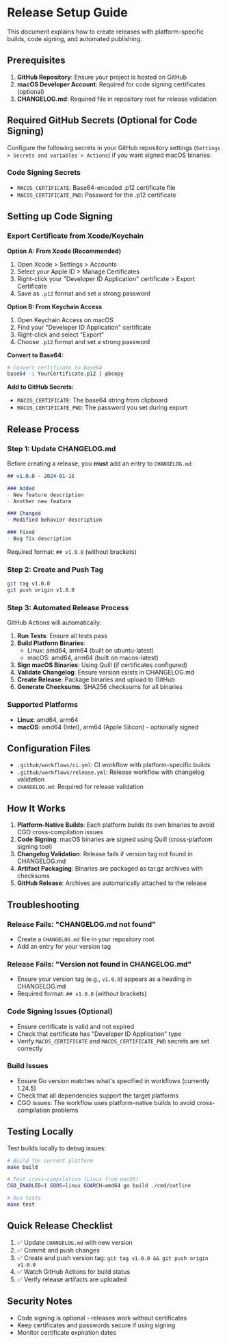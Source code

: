 # Release Setup Guide

This document explains how to create releases with platform-specific builds, code signing, and automated publishing.

## Prerequisites

1. **GitHub Repository**: Ensure your project is hosted on GitHub
2. **macOS Developer Account**: Required for code signing certificates (optional)
3. **CHANGELOG.md**: Required file in repository root for release validation

## Required GitHub Secrets (Optional for Code Signing)

Configure the following secrets in your GitHub repository settings (`Settings > Secrets and variables > Actions`) if you want signed macOS binaries:

### Code Signing Secrets
- `MACOS_CERTIFICATE`: Base64-encoded .p12 certificate file
- `MACOS_CERTIFICATE_PWD`: Password for the .p12 certificate

## Setting up Code Signing

### Export Certificate from Xcode/Keychain

**Option A: From Xcode (Recommended)**
1. Open Xcode > Settings > Accounts
2. Select your Apple ID > Manage Certificates
3. Right-click your "Developer ID Application" certificate > Export Certificate
4. Save as `.p12` format and set a strong password

**Option B: From Keychain Access**
1. Open Keychain Access on macOS
2. Find your "Developer ID Application" certificate
3. Right-click and select "Export"
4. Choose `.p12` format and set a strong password

**Convert to Base64:**
```bash
# Convert certificate to base64
base64 -i YourCertificate.p12 | pbcopy
```

**Add to GitHub Secrets:**
- `MACOS_CERTIFICATE`: The base64 string from clipboard
- `MACOS_CERTIFICATE_PWD`: The password you set during export

## Release Process

### Step 1: Update CHANGELOG.md

Before creating a release, you **must** add an entry to `CHANGELOG.md`:

```markdown
## v1.0.0 - 2024-01-15

### Added
- New feature description
- Another new feature

### Changed
- Modified behavior description

### Fixed
- Bug fix description
```

Required format: `## v1.0.0` (without brackets)

### Step 2: Create and Push Tag

```bash
git tag v1.0.0
git push origin v1.0.0
```

### Step 3: Automated Release Process

GitHub Actions will automatically:

1. **Run Tests**: Ensure all tests pass
2. **Build Platform Binaries**:
   - Linux: amd64, arm64 (built on ubuntu-latest)
   - macOS: amd64, arm64 (built on macos-latest)
3. **Sign macOS Binaries**: Using Quill (if certificates configured)
4. **Validate Changelog**: Ensure version exists in CHANGELOG.md
5. **Create Release**: Package binaries and upload to GitHub
6. **Generate Checksums**: SHA256 checksums for all binaries

### Supported Platforms

- **Linux**: amd64, arm64
- **macOS**: amd64 (Intel), arm64 (Apple Silicon) - optionally signed

## Configuration Files

- `.github/workflows/ci.yml`: CI workflow with platform-specific builds
- `.github/workflows/release.yml`: Release workflow with changelog validation
- `CHANGELOG.md`: Required for release validation

## How It Works

1. **Platform-Native Builds**: Each platform builds its own binaries to avoid CGO cross-compilation issues
2. **Code Signing**: macOS binaries are signed using Quill (cross-platform signing tool)
3. **Changelog Validation**: Release fails if version tag not found in CHANGELOG.md
4. **Artifact Packaging**: Binaries are packaged as tar.gz archives with checksums
5. **GitHub Release**: Archives are automatically attached to the release

## Troubleshooting

### Release Fails: "CHANGELOG.md not found"
- Create a `CHANGELOG.md` file in your repository root
- Add an entry for your version tag

### Release Fails: "Version not found in CHANGELOG.md"  
- Ensure your version tag (e.g., `v1.0.0`) appears as a heading in CHANGELOG.md
- Required format: `## v1.0.0` (without brackets)

### Code Signing Issues (Optional)
- Ensure certificate is valid and not expired
- Check that certificate has "Developer ID Application" type
- Verify `MACOS_CERTIFICATE` and `MACOS_CERTIFICATE_PWD` secrets are set correctly

### Build Issues
- Ensure Go version matches what's specified in workflows (currently 1.24.5)
- Check that all dependencies support the target platforms
- CGO issues: The workflow uses platform-native builds to avoid cross-compilation problems

## Testing Locally

Test builds locally to debug issues:

```bash
# Build for current platform
make build

# Test cross-compilation (Linux from macOS)
CGO_ENABLED=1 GOOS=linux GOARCH=amd64 go build ./cmd/outline

# Run tests
make test
```

## Quick Release Checklist

1. ✅ Update `CHANGELOG.md` with new version
2. ✅ Commit and push changes
3. ✅ Create and push version tag: `git tag v1.0.0 && git push origin v1.0.0`
4. ✅ Watch GitHub Actions for build status
5. ✅ Verify release artifacts are uploaded

## Security Notes

- Code signing is optional - releases work without certificates
- Keep certificates and passwords secure if using signing
- Monitor certificate expiration dates